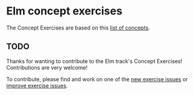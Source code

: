 # Elm concept exercises

The Concept Exercises are based on this [list of concepts][reference-shared].

## TODO

Thanks for wanting to contribute to the Elm track's Concept Exercises! Contributions are very welcome!

To contribute, please find and work on one of the [new exercise issues][issues-new-exercise] or [improve exercise issues][issues-improve-exercise].

[reference-shared]: ../../reference/README.md
[issues-new-exercise]: https://github.com/exercism/v3/issues?q=is%3Aopen+label%3Atrack%2Felm+label%3Atype%2Fnew-exercise+label%3Astatus%2Fhelp-wanted+
[issues-improve-exercise]: https://github.com/exercism/v3/issues?q=is%3Aopen+label%3Atrack%2Felm+label%3Atype%2Fimprove-exercise+label%3Astatus%2Fhelp-wanted+
